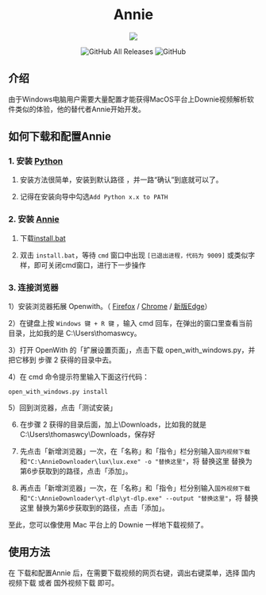 <h1 align="center">Annie</h1>

<p align="center">
<img src="https://forthebadge.com/images/badges/built-with-love.svg">
<p>
<p align="center">
<img alt="GitHub All Releases" src="https://img.shields.io/github/downloads/thomaswcy/Annie/total?style=for-the-badge">
<img alt="GitHub" src="https://img.shields.io/github/license/thomaswcy/Annie?style=for-the-badge">
<p>

## 介绍
由于Windows电脑用户需要大量配置才能获得MacOS平台上Downie视频解析软件类似的体验，他的替代者Annie开始开发。

## 如何下载和配置Annie

### 1. 安装 [Python](https://www.python.org/downloads/windows/) 

1) 安装方法很简单，安装到默认路径 ，并一路“确认”到底就可以了。

2) 记得在安装向导中勾选`Add Python x.x to PATH`

### 2. 安装 [Annie](https://github.com/thomaswcy/Annie/)

1) 下载[install.bat](https://github.com/thomaswcy/Annie/releases/latest/download/install.bat)

2) 双击 `install.bat`，等待 `cmd` 窗口中出现 `[已退出进程，代码为 9009]` 或类似字样，即可关闭cmd窗口，进行下一步操作

### 3. 连接浏览器

1）安装浏览器拓展 Openwith。（ [Firefox](https://addons.mozilla.org/zh-CN/firefox/addon/open-with/) / [Chrome](https://chrome.google.com/webstore/detail/open-with/cogjlncmljjnjpbgppagklanlcbchlno) / [新版Edge](https://chrome.google.com/webstore/detail/open-with/cogjlncmljjnjpbgppagklanlcbchlno)）

2）在键盘上按 `Windows 键 + R 键` ，输入 cmd 回车，在弹出的窗口里查看当前目录，比如我的是 C:\Users\thomaswcy。

3）打开 OpenWith 的「扩展设置页面」，点击下载 open_with_windows.py，并把它移到 步骤 2 获得的目录中去。

4）在 cmd 命令提示符里输入下面这行代码：
```
open_with_windows.py install
```

5）回到浏览器，点击「测试安装」
 
6) 在步骤 2 获得的目录后面，加上\Downloads，比如我的就是 C:\Users\thomaswcy\Downloads，保存好

7) 先点击「新增浏览器」一次，在「名称」和「指令」栏分别输入`国内视频下载`和`"C:\AnnieDownloader\lux\lux.exe" -o "替换这里"`，将 替换这里 替换为第6步获取到的路径，点击「添加」。

8) 再点击「新增浏览器」一次，在「名称」和「指令」栏分别输入`国外视频下载`和`"C:\AnnieDownloader\yt-dlp\yt-dlp.exe" --output "替换这里"`，将 替换这里 替换为第6步获取到的路径，点击「添加」。

至此，您可以像使用 Mac 平台上的 Downie 一样地下载视频了。

## 使用方法
在 下载和配置Annie 后，在需要下载视频的网页右键，调出右键菜单，选择 国内视频下载 或者 国外视频下载 即可。
